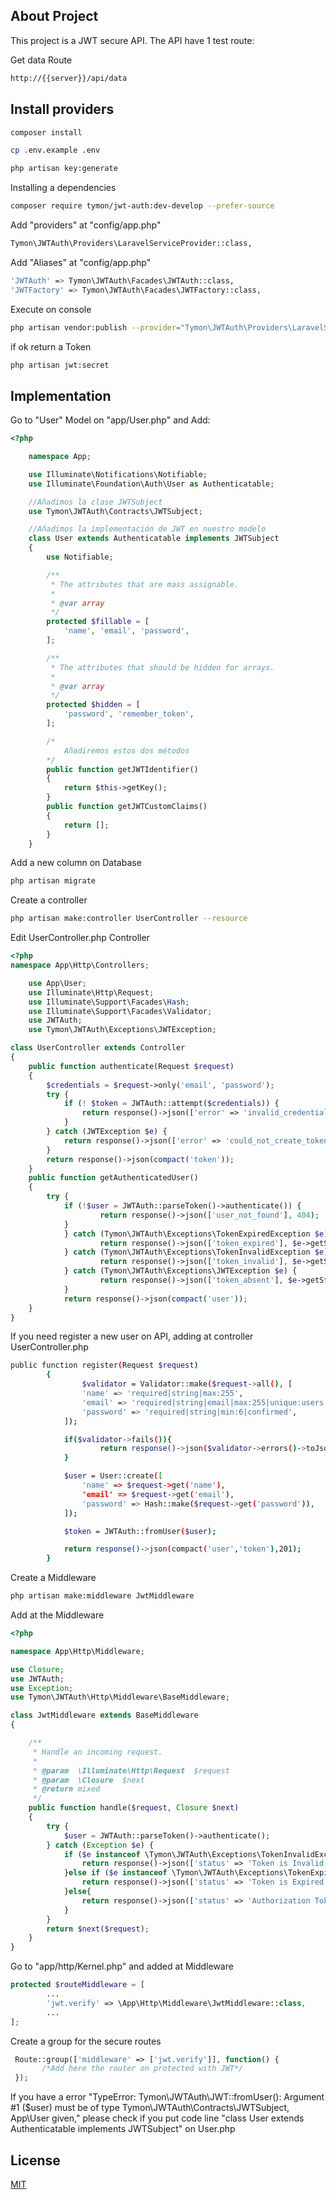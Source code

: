 ## About Project

This project is a JWT secure API.
The API have 1 test route:

Get data Route

```bash
http://{{server}}/api/data
```

## Install providers

```bash
composer install
```

```bash
cp .env.example .env
```

```bash
php artisan key:generate
```

Installing a dependencies

```bash
composer require tymon/jwt-auth:dev-develop --prefer-source
```

Add "providers" at "config/app.php" 

```bash
Tymon\JWTAuth\Providers\LaravelServiceProvider::class,
```

Add "Aliases" at "config/app.php" 

```bash
'JWTAuth' => Tymon\JWTAuth\Facades\JWTAuth::class, 
'JWTFactory' => Tymon\JWTAuth\Facades\JWTFactory::class,
```

Execute on console

```bash
php artisan vendor:publish --provider="Tymon\JWTAuth\Providers\LaravelServiceProvider"
```

if ok return a Token

```bash
php artisan jwt:secret
```
## Implementation

Go to "User" Model on "app/User.php" and Add:

```php
<?php

    namespace App;

    use Illuminate\Notifications\Notifiable;
    use Illuminate\Foundation\Auth\User as Authenticatable;

    //Añadimos la clase JWTSubject 
    use Tymon\JWTAuth\Contracts\JWTSubject;

    //Añadimos la implementación de JWT en nuestro modelo
    class User extends Authenticatable implements JWTSubject
    {
        use Notifiable;

        /**
         * The attributes that are mass assignable.
         *
         * @var array
         */
        protected $fillable = [
            'name', 'email', 'password',
        ];

        /**
         * The attributes that should be hidden for arrays.
         *
         * @var array
         */
        protected $hidden = [
            'password', 'remember_token',
        ];

        /*
            Añadiremos estos dos métodos
        */
        public function getJWTIdentifier()
        {
            return $this->getKey();
        }
        public function getJWTCustomClaims()
        {
            return [];
        }
    }
```

Add a new column on Database

```bash
php artisan migrate
```

Create a controller

```bash
php artisan make:controller UserController --resource
```

Edit UserController.php Controller

```php
<?php   
namespace App\Http\Controllers;

    use App\User;
    use Illuminate\Http\Request;
    use Illuminate\Support\Facades\Hash;
    use Illuminate\Support\Facades\Validator;
    use JWTAuth;
    use Tymon\JWTAuth\Exceptions\JWTException;

class UserController extends Controller
{
    public function authenticate(Request $request)
    {
        $credentials = $request->only('email', 'password');
        try {
            if (! $token = JWTAuth::attempt($credentials)) {
                return response()->json(['error' => 'invalid_credentials'], 400);
            }
        } catch (JWTException $e) {
            return response()->json(['error' => 'could_not_create_token'], 500);
        }
        return response()->json(compact('token'));
    }
    public function getAuthenticatedUser()
    {
        try {
            if (!$user = JWTAuth::parseToken()->authenticate()) {
                    return response()->json(['user_not_found'], 404);
            }
            } catch (Tymon\JWTAuth\Exceptions\TokenExpiredException $e) {
                    return response()->json(['token_expired'], $e->getStatusCode());
            } catch (Tymon\JWTAuth\Exceptions\TokenInvalidException $e) {
                    return response()->json(['token_invalid'], $e->getStatusCode());
            } catch (Tymon\JWTAuth\Exceptions\JWTException $e) {
                    return response()->json(['token_absent'], $e->getStatusCode());
            }
            return response()->json(compact('user'));
    }
}
```

If you need register a new user on API, adding at controller UserController.php

```bash
public function register(Request $request)
        {
                $validator = Validator::make($request->all(), [
                'name' => 'required|string|max:255',
                'email' => 'required|string|email|max:255|unique:users',
                'password' => 'required|string|min:6|confirmed',
            ]);

            if($validator->fails()){
                    return response()->json($validator->errors()->toJson(), 400);
            }

            $user = User::create([
                'name' => $request->get('name'),
                'email' => $request->get('email'),
                'password' => Hash::make($request->get('password')),
            ]);

            $token = JWTAuth::fromUser($user);

            return response()->json(compact('user','token'),201);
        }
```

Create a Middleware

```bash
php artisan make:middleware JwtMiddleware
```

Add at the Middleware

```php
<?php

namespace App\Http\Middleware;

use Closure;
use JWTAuth;
use Exception;
use Tymon\JWTAuth\Http\Middleware\BaseMiddleware;

class JwtMiddleware extends BaseMiddleware
{

    /**
     * Handle an incoming request.
     *
     * @param  \Illuminate\Http\Request  $request
     * @param  \Closure  $next
     * @return mixed
     */
    public function handle($request, Closure $next)
    {
        try {
            $user = JWTAuth::parseToken()->authenticate();
        } catch (Exception $e) {
            if ($e instanceof \Tymon\JWTAuth\Exceptions\TokenInvalidException){
                return response()->json(['status' => 'Token is Invalid']);
            }else if ($e instanceof \Tymon\JWTAuth\Exceptions\TokenExpiredException){
                return response()->json(['status' => 'Token is Expired']);
            }else{
                return response()->json(['status' => 'Authorization Token not found']);
            }
        }
        return $next($request);
    }
}
```

Go to "app/http/Kernel.php" and added at Middleware

```php
protected $routeMiddleware = [
        ...
        'jwt.verify' => \App\Http\Middleware\JwtMiddleware::class,
        ...
];
```

Create a group for the secure routes 

```php
 Route::group(['middleware' => ['jwt.verify']], function() {
       /*Add here the router on protected with JWT*/
 });
```

If you have a error "TypeError: Tymon\JWTAuth\JWT::fromUser(): Argument #1 ($user) must be of type Tymon\JWTAuth\Contracts\JWTSubject, App\User given," please check if you put code line "class User extends Authenticatable implements JWTSubject" on User.php 


## License
[MIT](https://choosealicense.com/licenses/mit/)
